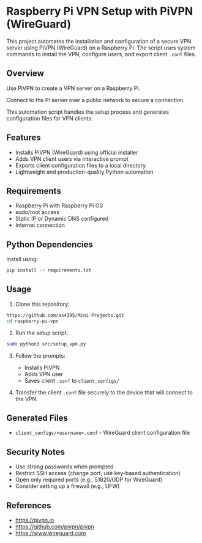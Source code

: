 # Raspberry Pi VPN Setup with PiVPN (WireGuard)

This project automates the installation and configuration of a secure VPN server using PiVPN (WireGuard) on a Raspberry Pi. The script uses system commands to install the VPN, configure users, and export client `.conf` files.

## Overview

Use PiVPN to create a VPN server on a Raspberry Pi. 


Connect to the Pi server over a public network to secure a connection. 

This automation script handles the setup process and generates configuration files for VPN clients.

## Features

- Installs PiVPN (WireGuard) using official installer
- Adds VPN client users via interactive prompt
- Exports client configuration files to a local directory
- Lightweight and production-quality Python automation

## Requirements

- Raspberry Pi with Raspberry Pi OS
- sudo/root access
- Static IP or Dynamic DNS configured
- Internet connection

## Python Dependencies

Install using:

```bash
pip install -r requirements.txt
```

## Usage

1. Clone this repository:

```bash
https://github.com/as4395/Mini-Projects.git
cd raspberry-pi-vpn
```

2. Run the setup script:

```bash
sudo python3 src/setup_vpn.py
```

3. Follow the prompts:
   - Installs PiVPN
   - Adds VPN user
   - Saves client `.conf` to `client_configs/`

4. Transfer the client `.conf` file securely to the device that will connect to the VPN.

## Generated Files

- `client_configs/<username>.conf` - WireGuard client configuration file

## Security Notes

- Use strong passwords when prompted
- Restrict SSH access (change port, use key-based authentication)
- Open only required ports (e.g., 51820/UDP for WireGuard)
- Consider setting up a firewall (e.g., UFW)

## References

- https://pivpn.io
- https://github.com/pivpn/pivpn
- https://www.wireguard.com
